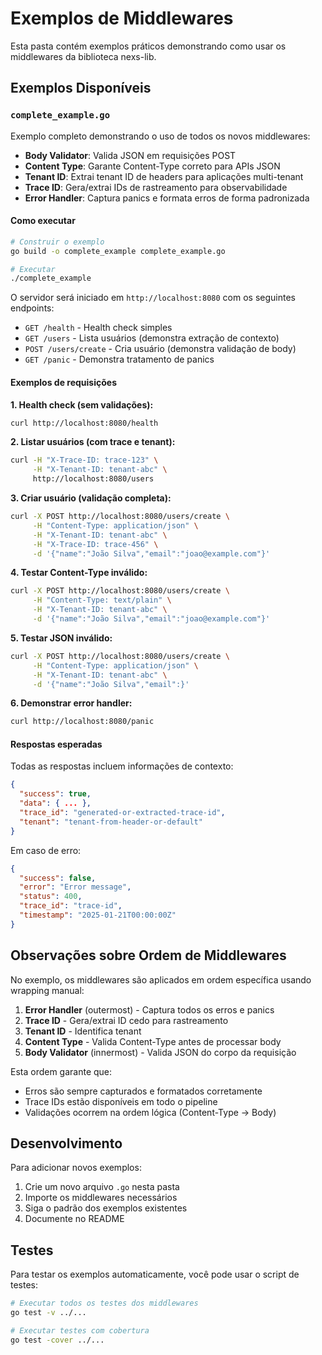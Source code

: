 # Exemplos de Middlewares

Esta pasta contém exemplos práticos demonstrando como usar os middlewares da biblioteca nexs-lib.

## Exemplos Disponíveis

### `complete_example.go`

Exemplo completo demonstrando o uso de todos os novos middlewares:

- **Body Validator**: Valida JSON em requisições POST
- **Content Type**: Garante Content-Type correto para APIs JSON
- **Tenant ID**: Extrai tenant ID de headers para aplicações multi-tenant
- **Trace ID**: Gera/extrai IDs de rastreamento para observabilidade
- **Error Handler**: Captura panics e formata erros de forma padronizada

#### Como executar

```bash
# Construir o exemplo
go build -o complete_example complete_example.go

# Executar
./complete_example
```

O servidor será iniciado em `http://localhost:8080` com os seguintes endpoints:

- `GET /health` - Health check simples
- `GET /users` - Lista usuários (demonstra extração de contexto)
- `POST /users/create` - Cria usuário (demonstra validação de body)
- `GET /panic` - Demonstra tratamento de panics

#### Exemplos de requisições

**1. Health check (sem validações):**
```bash
curl http://localhost:8080/health
```

**2. Listar usuários (com trace e tenant):**
```bash
curl -H "X-Trace-ID: trace-123" \
     -H "X-Tenant-ID: tenant-abc" \
     http://localhost:8080/users
```

**3. Criar usuário (validação completa):**
```bash
curl -X POST http://localhost:8080/users/create \
     -H "Content-Type: application/json" \
     -H "X-Tenant-ID: tenant-abc" \
     -H "X-Trace-ID: trace-456" \
     -d '{"name":"João Silva","email":"joao@example.com"}'
```

**4. Testar Content-Type inválido:**
```bash
curl -X POST http://localhost:8080/users/create \
     -H "Content-Type: text/plain" \
     -H "X-Tenant-ID: tenant-abc" \
     -d '{"name":"João Silva","email":"joao@example.com"}'
```

**5. Testar JSON inválido:**
```bash
curl -X POST http://localhost:8080/users/create \
     -H "Content-Type: application/json" \
     -H "X-Tenant-ID: tenant-abc" \
     -d '{"name":"João Silva","email":}'
```

**6. Demonstrar error handler:**
```bash
curl http://localhost:8080/panic
```

#### Respostas esperadas

Todas as respostas incluem informações de contexto:

```json
{
  "success": true,
  "data": { ... },
  "trace_id": "generated-or-extracted-trace-id",
  "tenant": "tenant-from-header-or-default"
}
```

Em caso de erro:

```json
{
  "success": false,
  "error": "Error message",
  "status": 400,
  "trace_id": "trace-id",
  "timestamp": "2025-01-21T00:00:00Z"
}
```

## Observações sobre Ordem de Middlewares

No exemplo, os middlewares são aplicados em ordem específica usando wrapping manual:

1. **Error Handler** (outermost) - Captura todos os erros e panics
2. **Trace ID** - Gera/extrai ID cedo para rastreamento
3. **Tenant ID** - Identifica tenant
4. **Content Type** - Valida Content-Type antes de processar body
5. **Body Validator** (innermost) - Valida JSON do corpo da requisição

Esta ordem garante que:
- Erros são sempre capturados e formatados corretamente
- Trace IDs estão disponíveis em todo o pipeline
- Validações ocorrem na ordem lógica (Content-Type → Body)

## Desenvolvimento

Para adicionar novos exemplos:

1. Crie um novo arquivo `.go` nesta pasta
2. Importe os middlewares necessários
3. Siga o padrão dos exemplos existentes
4. Documente no README

## Testes

Para testar os exemplos automaticamente, você pode usar o script de testes:

```bash
# Executar todos os testes dos middlewares
go test -v ../...

# Executar testes com cobertura
go test -cover ../...
```
